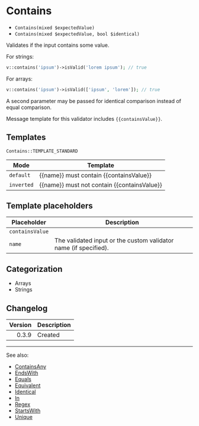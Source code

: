 # Contains

- `Contains(mixed $expectedValue)`
- `Contains(mixed $expectedValue, bool $identical)`

Validates if the input contains some value.

For strings:

```php
v::contains('ipsum')->isValid('lorem ipsum'); // true
```

For arrays:

```php
v::contains('ipsum')->isValid(['ipsum', 'lorem']); // true
```

A second parameter may be passed for identical comparison instead
of equal comparison.

Message template for this validator includes `{{containsValue}}`.

## Templates

`Contains::TEMPLATE_STANDARD`

| Mode       | Template                                    |
|------------|---------------------------------------------|
| `default`  | {{name}} must contain {{containsValue}}     |
| `inverted` | {{name}} must not contain {{containsValue}} |

## Template placeholders

| Placeholder     | Description                                                      |
|-----------------|------------------------------------------------------------------|
| `containsValue` |                                                                  |
| `name`          | The validated input or the custom validator name (if specified). |

## Categorization

- Arrays
- Strings

## Changelog

| Version | Description |
|--------:|-------------|
|   0.3.9 | Created     |

***
See also:

- [ContainsAny](ContainsAny.md)
- [EndsWith](EndsWith.md)
- [Equals](Equals.md)
- [Equivalent](Equivalent.md)
- [Identical](Identical.md)
- [In](In.md)
- [Regex](Regex.md)
- [StartsWith](StartsWith.md)
- [Unique](Unique.md)
